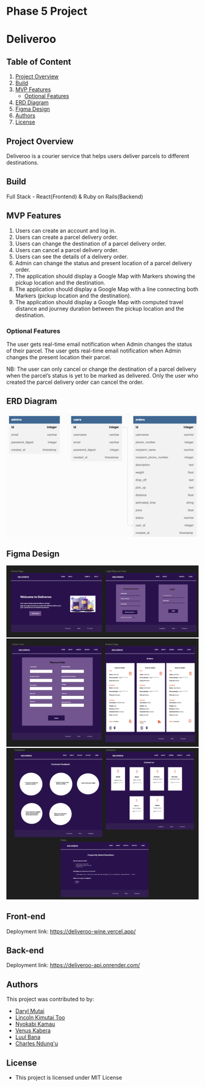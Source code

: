 # Phase 5 Project
# Deliveroo


## Table of Content
1. [Project Overview](#project-overview)
2. [Build](#build)
3. [MVP Features](#mvp-features)
    - [Optional Features](#optional-features)
4. [ERD Diagram](#erd-diagram)
5. [Figma Design](#figma-design)
6. [Authors](#author)
7. [License](#license)


## Project Overview
Deliveroo is a courier service that helps users deliver parcels to different destinations. 


## Build
Full Stack - React(Frontend) & Ruby on Rails(Backend)


## MVP Features
1. Users can create an account and log in.
2. Users can create a parcel delivery order.
3. Users can change the destination of a parcel delivery order.
4. Users can cancel a parcel delivery order.
5. Users can see the details of a delivery order.
6. Admin can change the status and present location of a parcel delivery order.
7. The application should display a Google Map with Markers showing the pickup location and the destination.
8. The application should display a Google Map with a line connecting both Markers (pickup location and the destination).
9. The application should display a Google Map with computed travel distance and journey duration between the pickup location and the destination.


### Optional Features
The user gets real-time email notification when Admin changes the status of their parcel.
The user gets real-time email notification when Admin changes the present location their parcel.

NB:
The user can only cancel or change the destination of a parcel delivery when the parcel’s status is yet to be marked as delivered.
Only the user who created the parcel delivery order can cancel the order.


## ERD Diagram
![ERD Diagram](images/ERD.png)


## Figma Design
![Homepage and authentication page](images/image-1.png)
![Order form and page](images/image-2.png)
![Footer pages](images/image-3.png)

## Front-end 
Deployment link: https://deliveroo-wine.vercel.app/

## Back-end
Deployment link: https://deliveroo-api.onrender.com/

## Authors
This project was contributed to by:
* [Daryl Mutai](https://github.com/Darylcosm0)
* [Lincoln Kimutai Too](https://github.com/LincKim)
* [Nyokabi Kamau](https://github.com/NyokabiKamau/)
* [Venus Kabera](https://github.com/venus714)
* [Luul Bana](https://github.com/LULAZ7)
* [Charles Ndung'u](https://github.com/KarimCarl)

## License
* This project is licensed under MIT License